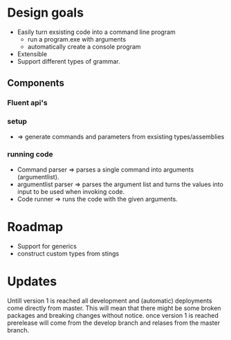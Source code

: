 ﻿# Design goals
- Easily turn exsisting code into a command line program
  - run a program.exe with arguments
  - automatically create a console program 
- Extensible 
- Support different types of grammar.


## Components

### Fluent api's

### setup
- => generate commands and parameters from exsisting types/assemblies

### running code
- Command parser => parses a single command into arguments (argumentlist).
- argumentlist parser => parses the argument list and turns the values into input to be used when invoking code.
- Code runner => runs the code with the given arguments.

# Roadmap
- Support for generics
- construct custom types from stings

# Updates
Untill version 1 is reached all development and (automatic) deployments come directly from master. This will mean that there might be some broken packages and breaking changes without notice.
once version 1 is reached prerelease will come from the develop branch and relases from the master branch.

